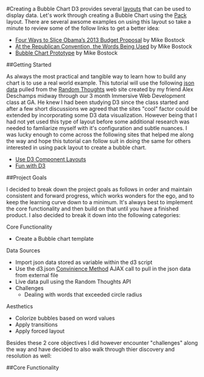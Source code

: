 #Creating a Bubble Chart
D3 provides several [layouts](https://github.com/mbostock/d3/wiki/Layouts) that can be used to display data.  Let's work through creating a Bubble Chart using the [Pack](https://github.com/mbostock/d3/wiki/Pack-Layout) layout. There are several awsome examples on using this layout so take a minute to review some of the follow links to get a better idea:

* [Four Ways to Slice Obama’s 2013 Budget Proposal](http://www.nytimes.com/interactive/2012/02/13/us/politics/2013-budget-proposal-graphic.html?_r=0) by Mike Bostock 
* [At the Republican Convention, the Words Being Used](http://www.nytimes.com/interactive/2012/08/28/us/politics/convention-word-counts.html) by Mike Bostock
* [Bubble Chart Prototype](http://bl.ocks.org/mbostock/4063269) by Mike Bostock

##Getting Started

As always the most practical and tangible way to learn how to build any chart is to use a real world example.  This tutorial will use the following [json data](https://github.com/jkeohan/D3-Tutorials/blob/master/BubbleChart/random-thoughts.json) pulled from the [Random Thoughts](http://randomthoughts.link/) web site created by my friend Alex Deschamps midway through our 3 month Immersive Web Development class at GA.  He knew I had been studying D3 since the class started and after a few short discussions we agreed that the sites "cool" factor could be extended by incorporating some D3 data visualization.  However being that I had not yet used this type of layout before some additional research was needed to famliarize myself with it's configuration and subtle nuances.  I was lucky enough to come across the following sites that helped me along the way and hope this tutorial can follow suit in doing the same for others interested in using pack layout to create a bubble chart.

* [Use D3 Component Layouts](http://www.ibm.com/developerworks/library/os-dataviz2/)
* [Fun with D3](http://www.developer.com/java/fun-with-d3.js-data-visualization-eye-candy-with-streaming-json.html)

##Project Goals

I decided to break down the project goals as follows in order and maintain consistent and forward progress, which works wonders for the ego, and to keep the learning curve down to a minimum.  It's always best to implement the core functionality and then build on that until you have a finished product.  I also decided to break it down into the following categories: 

Core Functionality
* Create a Bubble chart template 

Data Sources
* Import json data stored as variable within the d3 script
* Use the d3.json [Convinience Method](https://github.com/mbostock/d3/wiki/Requests#d3_json) AJAX call to pull in the json data from external file
* Live data pull using the Random Thoughts API
* Challenges
  * Dealing with words that exceeded circle radius

Aesthetics
* Colorize bubbles based on word values
* Apply transitions
* Apply forced layout 

Besides these 2 core objectives I did however encounter "challenges" along the way and have decided to also walk through thier discovery and resolution as well:

##Core Functionality


